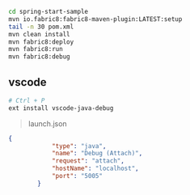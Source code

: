 
```sh
cd spring-start-sample
mvn io.fabric8:fabric8-maven-plugin:LATEST:setup
tail -n 30 pom.xml
mvn clean install
mvn fabric8:deploy
mvn fabric8:run
mvn fabric8:debug
```        


## vscode
```sh
# Ctrl + P
ext install vscode-java-debug
```
> launch.json
```json
{
            "type": "java",
            "name": "Debug (Attach)",
            "request": "attach",
            "hostName": "localhost",
            "port": "5005"
        }
```
